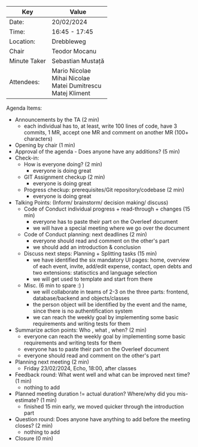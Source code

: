 | Key          | Value                                                                   |
| ------------ | ----------------------------------------------------------------------- |
| Date:        | 20/02/2024                                                              |
| Time:        | 16:45 - 17:45                                                           |
| Location:    | Drebbleweg                                                              |
| Chair        | Teodor Mocanu                                                           |
| Minute Taker | Sebastian Mustață                                                       |
| Attendees:   | Mario Nicolae <br/>Mihai Nicolae<br/>Matei Dumitrescu<br/>Matej Kliment |

Agenda Items:

- Announcements by the TA (2 min)
  - each individual has to, at least, write 100 lines of code, have 3 commits, 1 MR, accept one MR and comment on another MR (100+ characters)
- Opening by chair (1 min)
- Approval of the agenda - Does anyone have any additions? (5 min)
- Check-in:
  - How is everyone doing? (2 min)
    - everyone is doing great
  - GIT Assignment checkup (2 min)
    - everyone is doing great
  - Progress checkup: prerequisites/Git repository/codebase (2 min)
    - everyone is doing great
- Talking Points: (Inform/ brainstorm/ decision making/ discuss)
  - Code of Conduct individual progress + read-through + changes (15 min)
    - everyone has to paste their part on the Overleef document
    - we will have a special meeting where we go over the document
  - Code of Conduct planning: next deadlines (2 min)
    - everyone should read and comment on the other's part
    - we should add an introduction & conclusion
  - Discuss next steps: Planning + Splitting tasks (15 min)
    - we have identified the six mandatory UI pages: home, overview of each event, invite, add/edit expense, contact, open debts and two extensions: statisctics and language selection
    - we will get used to template and start from there
    <!-- - we will read through the points for the basic requirements and choose 2-3 and come up with a solution -->
  - Misc. (6 min to spare :) )
    - we will collaborate in teams of 2-3 on the three parts: frontend, database/backend and objects/classes
    - the person object will be identified by the event and the name, since there is no authentification system
    - we can reach the weekly goal by implementing some basic requirements and writing tests for them
- Summarize action points: Who , what , when? (2 min)
  - everyone can reach the weekly goal by implementing some basic requirements and writing tests for them
  - everyone has to paste their part on the Overleef document
  - everyone should read and comment on the other's part
- Planning next meeting (2 min)
  - Friday 23/02/2024, Echo, 18:00, after classes
- Feedback round: What went well and what can be improved next time? (1 min)
  - nothing to add
- Planned meeting duration != actual duration? Where/why did you mis-estimate? (1 min)
  - finished 15 min early, we moved quicker through the introduction part
- Question round: Does anyone have anything to add before the meeting closes? (2 min)
  - nothing to add
- Closure (0 min)
